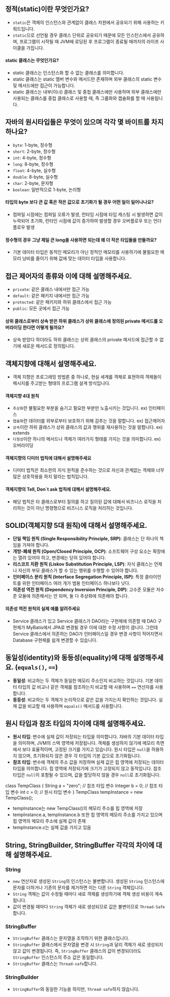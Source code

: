 ## 정적(static)이란 무엇인가요?
- `static`은 객체의 인스턴스와 관계없이 클래스 차원에서 공유되기 위해 사용하는 키워드입니다.
- `static`으로 선언될 경우 클래스 단위로 공유되기 때문에 모든 인스턴스에서 공유하며, 프로그램이 시작될 때 JVM에 로딩된 후 프로그램이 종료될 때까지의 라이프 사이클을 가집니다.
#### static 클래스는 무엇인가요?
- static 클래스는 인스턴스화 할 수 없는 클래스를 의미합니다.
- static 클래스는 static 멤버 변수와 메서드만 존재하며 외부 클래스의 static 변수 및 메서드에만 접근이 가능합니다.
- static 클래스는 내부(이너) 클래스 및 중첩 클래스에만 사용하며 외부 클래스에만 사용되는 클래스를 중첩 클래스로 사용할 때, 즉 그룹화와 캡슐화를 할 때 사용됩니다.

## 자바의 원시타입들은 무엇이 있으며 각각 몇 바이트를 차지하나요?
- `byte`: 1-byte, 정수형
- `short`: 2-byte, 정수형
- `int`: 4-byte, 정수형
- `long`: 8-byte, 정수형
- `float`: 4-byte, 실수형
- `double`: 8-byte, 실수형
- `char`: 2-byte, 문자형
- `boolean`: 일반적으로 1-byte, 논리형
#### 타입의 byte 보다 큰 값 혹은 작은 값으로 초기화가 될 경우 어떤 일이 일어나나요?
- 컴파일 시점에는 컴파일 오류가 발생, 런타임 시점에 타입 캐스팅 시 발생하면 값이 누락되어 초기화, 런타인 시점에 값이 증가하여 발생할 경우 오버플로우 또는 언더플로우 발생
#### 정수형의 경우 그냥 제일 큰 long을 사용하면 되는데 왜 더 작은 타입들을 만들까요?
- 기본 데이터 타입은 동적인 메모리가 아닌 정적인 메모리를 사용하기에 불필요한 메모리 낭비를 줄이기 위해 값에 맞는 데이터 타입을 사용합니다.

## 접근 제어자의 종류와 이에 대해 설명해주세요.
- `private`: 같은 클래스 내에서만 접근 가능
- `default`: 같은 패키지 내에서만 접근 가능
- `protected`: 같은 패키지와 하위 클래스에서 접근 가능
- `public`: 모든 곳에서 접근 가능
#### 상위 클래스로부터 상속 받은 하위 클래스가 상위 클래스에 정의된 private 메서드를 오버라이딩 한다면 어떻게 될까요?
- 상속 받았다 하더라도 하위 클래스는 상위 클래스의 private 메서드에 접근할 수 없기에 새로운 메서드로 정의됩니다.

## 객체지향에 대해서 설명해주세요.
- 객체 지향은 프로그래밍 방법론 중 하나로, 현실 세계를 객체로 표현하여 객체들이 메시지를 주고받는 형태의 프로그램 설계 방식입니다.
#### 객체지향 4대 원칙
- `추상화`란 불필요한 부분을 숨기고 필요한 부분만 노출시키는 것입니다. ex) 인터페이스 
- `캡슐화`란 데이터를 외부로부터 보호하기 위해 감추는 것을 말합니다. ex) 접근제어자
- `상속`이란 하위 클래스가 상위 클래스의 값과 행위를 재사용하는 것을 말합니다. ex) extends
- `다형성`이란 하나의 메서드나 객체가 여러가지 형태를 가지는 것을 의미합니다. ex) 오버라이딩
#### 객체지향의 디미터 법칙에 대해서 설명해주세요
- 디미터 법칙은 최소한의 지식 원칙을 준수하는 것으로 자신과 관계없는 객체와 너무 많은 상호작용을 하지 말라는 법칙입니다.
#### 객체지향의 Tell, Don`t ask 법칙에 대해서 설명해주세요.
- 해당 법칙은 타 클래스로부터 질의를 하고 질의된 값에 대해서 비즈니스 로직을 처리하는 것이 아닌 명령형으로 비즈니스 로직을 처리하는 것입니다.

## SOLID(객체지향 5대 원칙)에 대해서 설명해주세요.
- **단일 책임 원칙 (Single Responsibility Principle, SRP)**: 클래스는 단 하나의 책임을 가져야 합니다.
- **개방-폐쇄 원칙 (Open/Closed Principle, OCP)**: 소프트웨어 구성 요소는 확장에는 열려 있어야 하고, 변경에는 닫혀 있어야 합니다.
- **리스코프 치환 원칙 (Liskov Substitution Principle, LSP)**: 자식 클래스는 언제나 자신의 부모 클래스가 할 수 있는 행위를 수행할 수 있어야 합니다.
- **인터페이스 분리 원칙 (Interface Segregation Principle, ISP)**: 특정 클라이언트를 위한 인터페이스 여러 개가 범용 인터페이스 하나보다 낫다.
- **의존성 역전 원칙 (Dependency Inversion Principle, DIP)**: 고수준 모듈은 저수준 모듈에 의존해서는 안 되며, 둘 다 추상화에 의존해야 합니다.
#### 의존성 역전 원칙의 실제 예를 알려주세요
- Service 클래스가 있고 Service 클래스가 DAO라는 구현체에 의존할 때 DAO 구현체가 MyBatis에서 JPA로 변경될 경우 이에 대한 수정 사항이 큽니다. 그런데 Service 클래스에서
의존하는 DAO가 인터페이스일 경우 변경 사항이 적어지면서 Database 구현체를 쉽게 변경할 수 있습니다.

## 동일성(identity)와 동등성(equality)에 대해 설명해주세요. (`equals()`, `==`)
- **동일성**: 비교하는 두 객체가 동일한 메모리 주소인지 비교하는 것입니다. 기본 데이터 타입의 값 비교나 같은 객체를 참조하는지 비교할 때 사용하며 `==` 연산자를 사용합니다.
- **동등성**: 비교하는 두 객체가 논리적으로 같은 값을 가지는지 확인하는 것입니다. 실제 값을 비교할 때 사용하며 `equals()` 메서드를 사용합니다.

## 원시 타입과 참조 타입의 차이에 대해 설명해주세요.
- **원시 타입**: 변수에 실제 값이 저장되는 타입을 의미합니다. 자바의 기본 데이터 타입을 의미하며, JVM의 스택 영역에 저장됩니다. 객체를 생성하지 않기에 메모리 측면에서 보다 효율적이며, 고정된 크기를 가지고 있습니다. 원시 타입은 `null`을 허용하지 않으며, 초기화되지 않은 경우 각 타입의 기본 값으로 초기화됩니다.
- **참조 타입**: 변수에 객체의 주소 값을 저장하며 실제 값은 힙 영역에 저장되는 데이터 타입을 의미합니다. 힙 영역에 저장되기에 크기가 고정되지 않고 동적입니다. 참조 타입은 `null`이 포함될 수 있으며, 값을 할당하지 않을 경우 `null`로 초기화됩니다.

class TempClass {
    String a = "zero";  // 참조 타입 변수
    Integer b = 0;      // 참조 타입 변수
    int c = 0;          // 원시 타입 변수
}
TempClass tempInstance = new TempClass();
- tempInstance는 new TempClass()의 메모리 주소를 힙 영역에 저장
- tempInstance.a, tempInstance.b 또한 힙 영역의 메모리 주소를 가지고 있으며 힙 영역의 메모리 주소에 실제 값이 존재
- tempInstance.c는 실제 값을 가지고 있음


## String, StringBuilder, StringBuffer 각각의 차이에 대해 설명해주세요.

### String
- `new` 연산자로 생성된 `String`의 인스턴스는 불변합니다. 생성된 `String` 인스턴스에 문자를 더하거나 기존의 문자를 제거하면 이는 다른 `String` 객체입니다.
- `String` 객체는 값이 수정될 때마다 새로 객체를 생성하기에 객체 생성 비용이 계속됩니다.
- 값이 변경될 때마다 `String` 객체가 새로 생성되므로 값은 불변이므로 `Thread-Safe`합니다.

### StringBuffer
- `StringBuffer` 클래스는 문자열을 조작하기 위한 클래스입니다.
- `StringBuffer` 클래스에서 문자열을 변경 시 `String`과 달리 객체가 새로 생성되지 않고 값이 변경됩니다. 즉, `StringBuffer` 클래스의 값이 변경되더라도 `StringBuffer` 인스턴스의 주소 값은 동일합니다.
- `StringBuffer` 클래스는 `Thread-safe`합니다.

### StringBuilder
- `StringBuffer`와 동일한 기능을 하지만, `Thread-safe`하지 않습니다.
